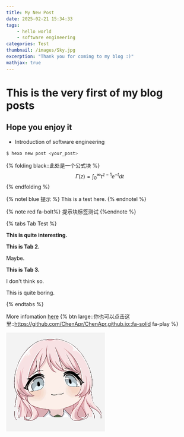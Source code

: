 ```yaml
---
title: My New Post
date: 2025-02-21 15:34:33
tags: 
    - hello world
    - software engineering
categories: Test
thumbnail: /images/Sky.jpg
excerption: "Thank you for coming to my blog :)"
mathjax: true
---
```

# This is the very first of my blog posts
## Hope you enjoy it

* Introduction of software engineering

```bash
$ hexo new post <your_post>
```
{% folding black::此处是一个公式块 %}
$$
\Gamma(z) = \int_0^\infty t^{z-1}e^{-t}dt
$$
{% endfolding %}

{% notel blue 提示 %}
This is a test here.
{% endnotel %}

{% note red fa-bolt%} 提示块标签测试 {%endnote %}

{% tabs Tab Test %}
 
<!-- tab First Tab-->
 
**This is quite interesting.**
 
<!-- endtab -->
 
<!-- tab Second Tab-->
 
**This is Tab 2.**
 
Maybe.
 
<!-- endtab -->
 
<!-- tab Third Tab-->
 
**This is Tab 3.**
 
I don't think so.
 
This is quite boring.
 
<!-- endtab -->
 
{% endtabs %}


More infomation [here](https://github.com/ChenApr/ChenApr.github.io)
{% btn large::你也可以点击这里::https://github.com/ChenApr/ChenApr.github.io::fa-solid fa-play  %}

![让我看看](/images/mygo.png)
